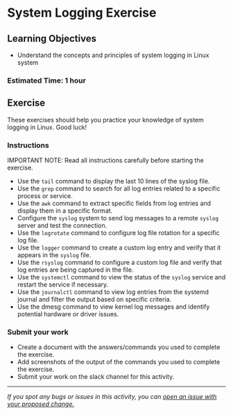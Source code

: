 # System Logging Exercise

## Learning Objectives
- Understand the concepts and principles of system logging in Linux system

### Estimated Time: 1 hour

## Exercise
These exercises should help you practice your knowledge of system logging in Linux. Good luck!

### Instructions
IMPORTANT NOTE: Read all instructions carefully before starting the exercise.

- Use the `tail` command to display the last 10 lines of the syslog file.
- Use the `grep` command to search for all log entries related to a specific process or service.
- Use the `awk` command to extract specific fields from log entries and display them in a specific format.
- Configure the `syslog` system to send log messages to a remote `syslog` server and test the connection.
- Use the `logrotate` command to configure log file rotation for a specific log file.
- Use the `logger` command to create a custom log entry and verify that it appears in the `syslog` file.
- Use the `rsyslog` command to configure a custom log file and verify that log entries are being captured in the file.
- Use the `systemctl` command to view the status of the `syslog` service and restart the service if necessary.
- Use the `journalctl` command to view log entries from the systemd journal and filter the output based on specific criteria.
- Use the dmesg command to view kernel log messages and identify potential hardware or driver issues.

### Submit your work
- Create a document with the answers/commands you used to complete the exercise.
- Add screenshots of the output of the commands you used to complete the exercise.
- Submit your work on the slack channel for this activity.

------

_If you spot any bugs or issues in this activity, you can [open an issue with your proposed change.](https://github.com/cloudessencegithub/Acceler8/issues/new)_
